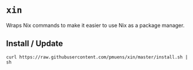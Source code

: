 # `xin`

Wraps Nix commands to make it easier to use Nix as a package manager.

## Install / Update

```shell
curl https://raw.githubusercontent.com/pmuens/xin/master/install.sh | sh
```
